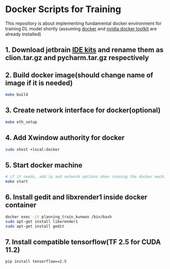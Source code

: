 # Docker Scripts for Training
This repository is about implementing fundamental docker environment for training DL model shortly (assuming [docker](https://docs.docker.com/engine/install/ubuntu/) and [nvidia docker toolkit](https://docs.nvidia.com/datacenter/cloud-native/container-toolkit/install-guide.html) are already installed)

## 1. Download jetbrain [IDE kits](https://www.jetbrains.com/ko-kr/) and rename them as clion.tar.gz and pycharm.tar.gz respectively

## 2. Build docker image(should change name of image if it is needed)
```bash
make build
```

## 3. Create network interface for docker(optional)
```bash
make eth_setup
```

## 4. Add Xwindow authority for docker
```bash
sudo xhost +local:docker
```

## 5. Start docker machine
```bash
# if it needs, add ip and network options when running the docker machine
make start
```
## 6. Install gedit and libxrender1 inside docker container
```bash
docker exec -it planning_train_kunwoo /bin/bash
sudo apt-get install libxrender1
sudo apt-get install gedit
```

## 7. Install compatible tensorflow(TF 2.5 for CUDA 11.2)
```bash
pip install tensorflow==2.5
```
